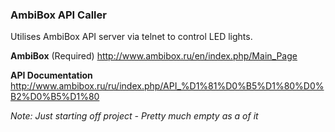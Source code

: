 ### AmbiBox API Caller

Utilises AmbiBox API server via telnet to control LED lights.

**AmbiBox** (Required)
http://www.ambibox.ru/en/index.php/Main_Page

**API Documentation** 
http://www.ambibox.ru/ru/index.php/API_%D1%81%D0%B5%D1%80%D0%B2%D0%B5%D1%80


*Note: Just starting off project - Pretty much empty as a of it*